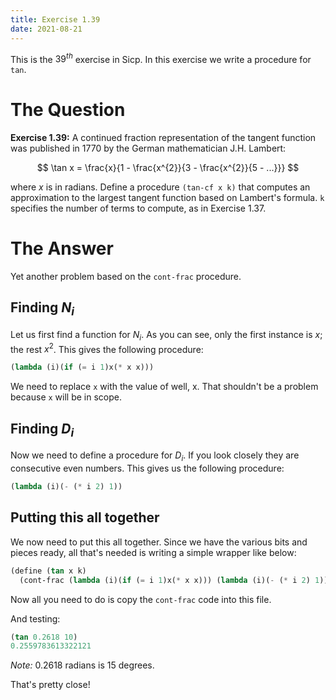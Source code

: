 ```yaml
---
title: Exercise 1.39
date: 2021-08-21
---
```


This is the $39^{th}$ exercise in Sicp. In this exercise we write a procedure for `tan`.

# The Question

**Exercise 1.39:** A continued fraction representation of the
tangent function was published in 1770 by the German mathematician J.H. Lambert:

$$
\tan x = \frac{x}{1 - \frac{x^{2}}{3 - \frac{x^{2}}{5 - ...}}}
$$

where $x$ is in radians. Define a procedure `(tan-cf x k)` that computes an approximation
to the largest tangent function based on Lambert's formula. `k` specifies the number of terms
to compute, as in Exercise 1.37.

# The Answer

Yet another problem based on the `cont-frac` procedure.

## Finding $N_{i}$

Let us first find a function for $N_{i}$. As you can see, only the first instance is $x$;
the rest $x^{2}$. This gives the following procedure:

```scheme
(lambda (i)(if (= i 1)x(* x x)))
```

We need to replace `x` with the value of well, x. That shouldn't be a problem because
`x` will be in scope.

## Finding $D_{i}$

Now we need to define a procedure for $D_{i}$. If you look closely they are consecutive
even numbers. This gives us the following procedure:

```scheme
(lambda (i)(- (* i 2) 1))
```

## Putting this all together

We now need to put this all together. Since we have the various bits and pieces ready,
all that's needed is writing a simple wrapper like below:

```scheme
(define (tan x k)
  (cont-frac (lambda (i)(if (= i 1)x(* x x))) (lambda (i)(- (* i 2) 1)) k))
```

Now all you need to do is copy the `cont-frac` code into this file.

And testing:

```scheme
(tan 0.2618 10)
0.2559783613322121
```

*Note:* 0.2618 radians is 15 degrees.

That's pretty close!
